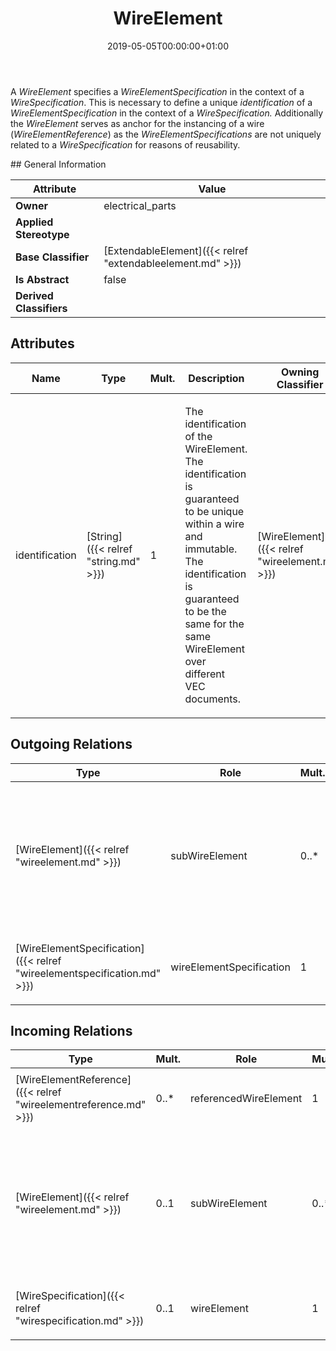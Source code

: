 ﻿---
title: WireElement
toc: false
type: specs
date: "2019-05-05T00:00:00+01:00"
draft: false
menu_name: vec120

# Prev/next pager order (if `docs_section_pager` enabled in `params.toml`)
weight: 
---
<html>   <head>     </head>   <body>     <p> A <i>WireElement </i>specifies a <i>WireElementSpecification</i> in the context of a <i>WireSpecification</i>. This is necessary to define a unique <i>identification</i> of a <i>WireElementSpecification </i>in the context of a <i>WireSpecification. </i>Additionally the <i>WireElement</i> serves as anchor for the instancing of a wire (<i>WireElementReference</i>) as the <i>WireElementSpecifications </i>are not uniquely related to a <i>WireSpecification</i> for reasons of reusability.      </p>  </body> </html>
## General Information

| Attribute               | Value |
|-------------------------|-------|
| **Owner**               | electrical_parts |
| **Applied Stereotype**  |   |
| **Base Classifier**     | [ExtendableElement]({{< relref "extendableelement.md" >}})<br/>  |
| **Is Abstract**         | false |
| **Derived Classifiers** |   |


## Attributes
|  Name  |  Type  |  Mult.  |  Description  |  Owning Classifier  |
|--------|--------|---------|---------------|--------------|
|identification | [String]({{< relref "string.md" >}}) | 1 | <html>   <head>     </head>   <body>     <p> The identification of the WireElement. The identification is guaranteed to be unique within a wire and immutable. The identification is guaranteed to be the same for the same WireElement over different VEC documents.      </p>    </body> </html>  | [WireElement]({{< relref "wireelement.md" >}}) |

## Outgoing Relations
|    Type  |   Role   |   Mult.   |   Mult.   |   Description   |
|----------|----------|-----------|-----------|-----------------|
| [WireElement]({{< relref "wireelement.md" >}}) | subWireElement | 0..* | 0..1 | <html>   <head>     </head>   <body>     <p> Defines the <i>subWireElements </i>of this <i>WireElement</i>. The <i>subWireElements </i>shall be consistent with the <i>subWireElementSpecifications</i> of the <i>WireElementSpecification </i>referenced by this <i>WireElement </i>and shall resemble that hierarchy.      </p>  </body> </html> |
| [WireElementSpecification]({{< relref "wireelementspecification.md" >}}) | wireElementSpecification | 1 | 0..* | <html>   <head>     </head>   <body>     <p> Reference the <i>WireElementSpecification </i>that is represented by the <i>WireElement.</i>      </p>    </body> </html>  |
##  Incoming Relations
|    Type  |   Mult.  |   Role    |   Mult.   |   Description  |
|----------|----------|-----------|-----------|----------------|
| [WireElementReference]({{< relref "wireelementreference.md" >}}) | 0..* | referencedWireElement | 1 | <html>   <head>     </head>   <body>     <p> References the WireElement that is represented by the WireElementReference.      </p>    </body> </html>  |
| [WireElement]({{< relref "wireelement.md" >}}) | 0..1 | subWireElement | 0..* | <html>   <head>     </head>   <body>     <p> Defines the <i>subWireElements </i>of this <i>WireElement</i>. The <i>subWireElements </i>shall be consistent with the <i>subWireElementSpecifications</i> of the <i>WireElementSpecification </i>referenced by this <i>WireElement </i>and shall resemble that hierarchy.      </p>  </body> </html> |
| [WireSpecification]({{< relref "wirespecification.md" >}}) | 0..1 | wireElement | 1 | <html>   <head>     </head>   <body>     <p> Specifies the <i>WireElement</i> that represents the root of the <i>WireSpecification</i>.      </p>  </body> </html> |
